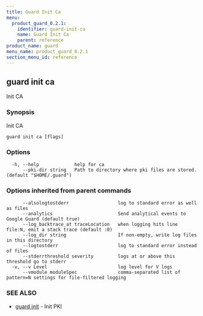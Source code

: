 ```yaml
---
title: Guard Init Ca
menu:
  product_guard_0.2.1:
    identifier: guard-init-ca
    name: Guard Init Ca
    parent: reference
product_name: guard
menu_name: product_guard_0.2.1
section_menu_id: reference
---
```

## guard init ca

Init CA

### Synopsis

Init CA

```
guard init ca [flags]
```

### Options

```
  -h, --help             help for ca
      --pki-dir string   Path to directory where pki files are stored. (default "$HOME/.guard")
```

### Options inherited from parent commands

```
      --alsologtostderr                  log to standard error as well as files
      --analytics                        Send analytical events to Google Guard (default true)
      --log_backtrace_at traceLocation   when logging hits line file:N, emit a stack trace (default :0)
      --log_dir string                   If non-empty, write log files in this directory
      --logtostderr                      log to standard error instead of files
      --stderrthreshold severity         logs at or above this threshold go to stderr
  -v, --v Level                          log level for V logs
      --vmodule moduleSpec               comma-separated list of pattern=N settings for file-filtered logging
```

### SEE ALSO

* [guard init](/docs/reference/guard_init.md)	 - Init PKI

